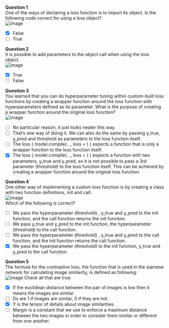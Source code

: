 **Question 1**<br>
One of the ways of declaring a loss function is to import its object. Is the following code correct for using a loss object?<br>
![image](https://github.com/user-attachments/assets/ef353817-79c1-4c19-a803-4bc0e8880d70)
- [x] False
- [ ] True

**Question 2**<br>
It is possible to add parameters to the object call when using the loss object.<br>
![image](https://github.com/user-attachments/assets/4b37779a-0c95-4b6d-9679-409523a25b8a)
- [x] True
- [ ] False

**Question 3**<br>
You learned that you can do hyperparameter tuning within custom-built loss functions by creating a wrapper function around the loss function with hyperparameters defined as its parameter. What is the purpose of creating a wrapper function around the original loss function?<br>
![image](https://github.com/user-attachments/assets/4b40e11d-9926-401a-8036-dffeea247cd4)
- [ ] No particular reason, it just looks neater this way.
- [ ] That’s one way of doing it. We can also do the same by passing y_true, y_pred and threshold as parameters to the loss function itself.
- [ ] The loss ( model.compile(..., loss = ) ) expects a function that is only a wrapper function to the loss function itself.
- [x] The loss ( model.compile(..., loss = ) ) expects a function with two parameters, y_true and y_pred, so it is not possible to pass a 3rd parameter (threshold) to the loss function itself. This can be achieved by creating a wrapper function around the original loss function.

**Question 4**<br>
One other way of implementing a custom loss function is by creating a class with two function definitions, init and call.<br>
![image](https://github.com/user-attachments/assets/da8d3d44-1aff-4f1f-8655-ada012ec5a43)<br>
Which of the following is correct?
- [ ] We pass the hyperparameter (threshold) , y_true and y_pred to the init function, and the call function returns the init function.
- [ ] We pass y_true and y_pred to the init function, the hyperparameter (threshold) to the call function.
- [ ] We pass the hyperparameter (threshold) , y_true and y_pred to the call function, and the init function returns the call function.
- [x] We pass the hyperparameter (threshold) to the init function, y_true and y_pred to the call function.

**Question 5**<br>
The formula for the contrastive loss, the function that is used in the siamese network for calculating image similarity, is defined as following:<br>
![image](https://github.com/user-attachments/assets/1729382d-1f5d-4c91-a05d-e2913ab44b04)
Check all that are true:
- [x] If the euclidean distance between the pair of images is low then it means the images are similar.
- [ ] Ds are 1 if images are similar, 0 if they are not.
- [x] Y is the tensor of details about image similarities.
- [ ] Margin is a constant that we use to enforce a maximum distance between the two images in order to consider them similar or different from one another.
